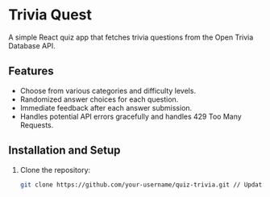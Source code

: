 # Trivia Quest

A simple React quiz app that fetches trivia questions from the Open Trivia Database API.

## Features

* Choose from various categories and difficulty levels.
* Randomized answer choices for each question.
* Immediate feedback after each answer submission.
* Handles potential API errors gracefully and handles 429 Too Many Requests.

## Installation and Setup

1. Clone the repository:
   ```bash
   git clone https://github.com/your-username/quiz-trivia.git // Update with your repository URL